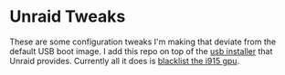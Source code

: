 # Unraid Tweaks

These are some configuration tweaks I'm making that deviate from the default USB boot image.  I add this repo on top of the [usb installer](https://unraid.net/download) that Unraid provides.  Currently all it does is [blacklist the i915 gpu](https://github.com/jdonaldson/unraid_tweaks/blob/main/config/modprobe.d/i915.conf).
